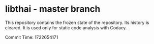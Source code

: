 # libthai - master branch

This repository contains the frozen state of the repository.
Its history is cleared. It is used only for static code
analysis with Codacy.

Commit Time: 1722654171